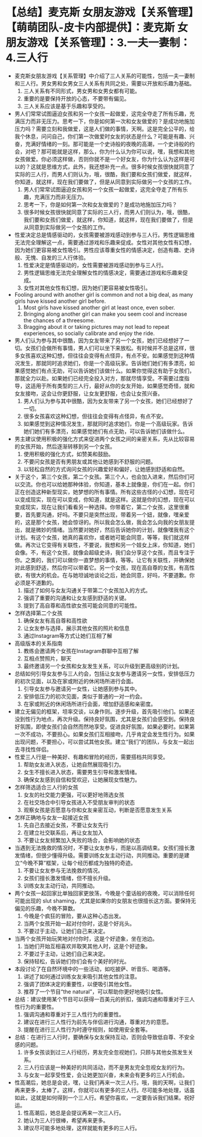 # 【总结】麦克斯 女朋友游戏【关系管理】【萌萌团队-皮卡内部提供】：麦克斯 女朋友游戏【关系管理】：3.一夫一妻制：4.三人行

-   麦克斯女朋友游戏【关系管理】中介绍了三人关系的可能性，包括一夫一妻制和三人行。男女男和女男女三人关系有共同之处，需要以开放和乐趣为基础。
    1.  三人关系有不同形式，男女男和女男女都有可能。
    2.  重要的是要保持开放的心态，不要带有偏见。
    3.  三人关系应该是基于乐趣和享受的。
-   男人们常常试图逼迫女孩和另一个女孩一起做爱，这完全夺走了所有乐趣，充满压力而非无压力。思考一下，你是如何第一次和女友做爱的？是成功地施加压力吗？需要立刻和我做爱，这是人们做的事情，天啊。这是完全公平的，给我个休息，问问自己，你们第一次做爱时女友的状态是什么？可能是有趣、兴奋，充满好情绪的一刻。那可能是一个史诗般的夜晚的高潮，一个史诗般的约会，对吧？那可能就是这样，那么，你为什么认为你可以说，嘿，我想和其他女孩做爱。你必须这样做，否则你就不是一个好女友，你为什么认为这样是可以的？这就是思维方式，此外，我还想补充一点。很多时候女孩很快就同意了实际的三人行，而男人们则认为，哦，很酷，我们要和女孩们做爱，就这样，你知道，就这样，现在我们要做了，但是从同意到实际做另一个女孩的工作。 
    1.  男人们常常试图逼迫女孩和另一个女孩一起做爱，这完全夺走了所有乐趣，充满压力而非无压力。
    2.  思考一下，你是如何第一次和女友做爱的？是成功地施加压力吗？
    3.  很多时候女孩很快就同意了实际的三人行，而男人们则认为，哦，很酷，我们要和女孩们做爱，就这样，你知道，就这样，现在我们要做了，但是从同意到实际做另一个女孩的工作。
-   性爱决定总是情感驱动的，女孩需要被游戏感动到参与三人行。男性逻辑思维无法完全理解这一点，需要通过游戏和乐趣来促成。女性对其他女性有幻想，因为她们更容易被女性吸引。男性应该尊重女性的情感决定，创造有趣、史诗般、无愧、自发的三人行体验。 
    1.  性爱决定是情感驱动的，女性需要被游戏感动到参与三人行。
    2.  男性逻辑思维无法完全理解女性的情感决定，需要通过游戏和乐趣来促成。
    3.  女性对其他女性有幻想，因为她们更容易被女性吸引。
-   Fooling around with another girl is common and not a big deal, as many girls have kissed another girl before.
    1.  Most girls have kissed another girl at least once, even sober.
    2.  Bringing along another girl can make you seem cool and increase the chances of a threesome.
    3.  Bragging about it or taking pictures may not lead to repeat experiences, so socially calibrate and enjoy the ride.
-   男人们认为参与其中很酷，因为女友带来了另一个女孩，她们已经想好了一切。女孩们会做所有事情，男人们可以坐下来放松。有时候并不总是这样，很多女孩喜欢这种幻想，但往往会变得有点怪异，有点不安。如果感觉到这种情况发生，那就同时追求她们，你是一个高级玩家。告诉她们她们有多漂亮，如果感觉她们有点无助，可以告诉她们该做什么。如果你觉得这有助于女孩们，那就全力以赴。如果她们已经完全投入对方，那就尽情享受。不需要过度指导，这适用于所有类型的三人行，最好从你的女友开始，如果感觉奇怪，就和女友接吻，这会让你更舒服，让女友更舒服，也会让女孩兴奋。
    1.  男人们认为参与其中很酷，因为女友带来了另一个女孩，她们已经想好了一切。
    2.  很多女孩喜欢这种幻想，但往往会变得有点怪异，有点不安。
    3.  如果感觉到这种情况发生，那就同时追求她们，你是一个高级玩家。告诉她们她们有多漂亮，如果感觉她们有点无助，可以告诉她们该做什么。
-   男主建议使用积极的强化方式来促进两个女孩之间的亲密关系，先从比较容易的女孩开始，然后逐渐转移到另一个女孩。
    1.  使用积极的强化方式，如赞美和鼓励。
    2.  不要问女孩是否有男朋友或其他让她感到不舒服的问题。
    3.  以轻松自然的方式询问女孩的兴趣爱好和偏好，让她感到舒适和自然。
-   关于这个，第三个女孩，第二个女孩。第三个人，也会加入进来，然后你们可以交流。你也可以给她那种体验，你知道，基本上就像是，你们在一起。你们正在创造这种新型现实，她梦想的所有事情。所有这些古怪的小幻想，现在可以变成现实，现在可以变成，你知道，就是这样。这就是你的幻想，现在可以变成现实，现在让我们看看另一种选择。你带着它，第二个女孩，这里很重要，首先要沟通，好吗。不要只是突然出现，带着另一个妞，就像，嘿亲爱的，这是那个女孩，她会惊讶的。所以我会怎么做，我会怎么向我的女朋友提出，就是微妙的情绪。当然要对她好，然后告诉她你的计划，就像嘿我有这个计划。有这个女孩，她真的喜欢你，或者她可能会同意，等等，我们就这样做。再次让它变得有关联性，不要说，我想和另一个妓女上床，你知道，她们会像。不，有这个女孩，就像会超级史诗，我们会分享这个女孩，而且专注于你。之类的，我们可以做你一直梦想的事情，等等。让它有关联性，并确保她对此感到舒适，然后你可以带着它。另一个女孩，现在高自尊的女孩，有高性欲，有很大的机会。在与她坦诚地谈论之后，她会同意，好吗，不要道歉。你必须是不道歉的。 
    1.  描述了如何与女友沟通关于带第二个女孩加入的方式。
    2.  强调了重要的沟通和让女友感到舒适的关键。
    3.  提到了高自尊和高性欲女孩可能会同意的可能性。
-   怎样选择第二个女孩
    1.  确保女友有高自尊和高性欲
    2.  让女友参与选择，展示其他女孩的照片和信息
    3.  通过Instagram等方式让她们互相了解
-   高级版本的关系指南
    1.  教练会邀请两个女孩在Instagram群聊中互相了解
    2.  互相点赞照片，聊天
    3.  最终邀请另一个女孩和女友发生关系，可以升级到更高级别的计划。
-   总结如何引导女友参与三人约会，包括让女友参与邀请另一女性，安排低压力的初次见面，以及在家或附近的休闲场所进行会面。
    1.  引导女友参与邀请另一女性，让她感到参与其中。
    2.  安排低压力的初次见面，类似于普通的一对一约会。
    3.  在家或附近的休闲场所进行会面，增加舒适感和亲密度。
-   建立无偏见的框架，坦率交谈，以身作则。逐步升级，首先吸引他们。如果还没到性行为地点，再次升级。保持良好氛围，尤其是女孩们会感受到。保持良好氛围，即使女孩们会自然而然地享受。促进良好氛围，如果必要时。如果第一次不成功，不要担心。如果女孩们互相接吻，几乎肯定会发生性行为。如果出现问题，不要担心，可以尝试其他女孩。建立“我们”的团队，与女友一起出去寻找性伴侣。
-   性爱三人行是一种美好、有趣和冒险的经历，需要搭档共同享受。
    1.  帮助女友进入状态，让她自然展现吸引力。
    2.  女生不擅长进入状态，需要男生引导和激发情绪。
    3.  确保女友感到自信和受欢迎，让她展现女性魅力。
-   怎样筛选适合三人行的女孩
    1.  女友的社交能力更强，可以更好地筛选女孩
    2.  在社交场合中引导女孩进入不受朋友审判的状态
    3.  观察女孩是否愿意与你和女友亲密互动，判断是否愿意发生关系
-   怎样正确地与女友一起接近女孩
    1.  先自己去接近女孩，不要让女友先行
    2.  在建立社交联系后，再让女友加入
    3.  不要让女友频繁加入失败的场合，会影响她的状态
-   当遇到无法挽救的情况时，不要让女友参与，而是以高调结束。女孩们擅长激发情绪，但很少懂得升级。需要训练女友主动行动，共同推动。重要的是建立“今晚不算”框架，让每个经历都成为独特的奇迹。 
    1.  不要让女友参与无法挽救的情况。
    2.  女孩们擅长激发情绪，但不擅长升级。
    3.  训练女友主动行动，共同推动。
-   两个女孩一起回家比单独回家更放荡，今晚是个童话般的夜晚，可以消除任何可能出现的 slut shaming，尤其是如果你的女朋友也很擅长这方面。要保持无偏见的乐趣，今晚不算数。
    1.  今晚是个疯狂的冒险，要从这种心态出发。
    2.  当两个女孩开始一起对付你时，这是个好兆头。
    3.  不要过于主动，让她们自己来决定。
-   当两个女孩开始玩笑地对付你时，这是个好迹象，坐在池边。
    1.  当她们开始互相喜欢并取笑其他人时，这是个好迹象。
    2.  不要过于主动，让她们自己来决定。
    3.  保持轻松，告诉她们你们会有个美好的时光。
-   本段讨论了在自然环境中的一些活动，如吃披萨、听音乐、喝酒等。
    1.  讲述了如何通过训练女友来吸引其他女性的注意。
    2.  强调了团体决定的重要性，以便吸引其他女性。
    3.  推荐了一个节目“the natural”，可以帮助你更好地吸引女性。
-   总结：建议使用某个节目可以获得一百美元的折扣，强调沟通和尊重对于三人性行为的重要性。
    1.  强调沟通和尊重对于三人性行为的重要性。
    2.  建议在进行三人性行为前先与伴侣进行沟通，尊重对方的意愿。
    3.  提醒在进行三人性行为时遵守规则，如使用安全套等。
-   总结：在进行三人行时，要确保与女友保持互动，否则会导致低自尊、不安全感的问题。
    1.  许多女孩谈到过三人行经历，男友完全忽视她们，只顾与其他女孩发生关系。
    2.  三人行应该是一种美好的共同活动，而不是男友完全忽视女友的行为。
    3.  与女友一起享受性爱，会让她更加兴奋，未来会有更多的三人行机会。
-   性高潮后，她总是会说，嘿，让我们再来一次三人行。哦，我的天啊，让我们再来更多，太棒了。这样，你就可以有更多的三人行。尽可能多地处理，话虽如此，这就是如何得到一个三人行。希望你喜欢，一定要告诉我们结果。祝好运。 
    1.  性高潮后，她总是会提议再来一次三人行。
    2.  她认为三人行很棒，希望再来更多。
    3.  建议尽可能多地处理，这样就能有更多的三人行。
